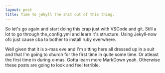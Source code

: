 ```yaml
---
layout: post
title: Time to jekyll the shit out of this thing.
---
```


So let's go again and start doing this crap just with VSCode and git.
Still a lot to go through the_config.yml and learn it's structure. Using Jekyll-now ofc just cause cba to bother to install ruby everwhere.

Well given that it is x-mas eve and I'm sitting here all dressed up in a suit and that I'm going to church for the first time in quite some time. Or atleast the first time in during x-mas. Gotta learn more MarkDown yeah. Otherwise these posts are going to look and feel terrible.